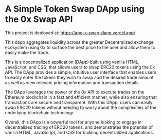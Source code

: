# A Simple Token Swap DApp using the 0x Swap API
This project is deployed at: https://ape-x-swap-dapp.vercel.app/ 

This dapp aggregates liquidity across the greater Decentralized exchange ecosystem using 0x to surface the best price to the user and allow them to easily make the trade.

This is a decentralized application (DApp) built using vanilla HTML, JavaScript, and CSS, that allows users to swap ERC20 tokens using the 0x API. The DApp provides a simple, intuitive user interface that enables users to easily enter the tokens they wish to swap and the desired trade amount, as well as view relevant pricing information and transaction details.

The DApp leverages the power of the 0x API to execute trades on the Ethereum blockchain in a fast and efficient manner, while also ensuring that transactions are secure and transparent. With this DApp, users can easily swap ERC20 tokens without needing to worry about the complexities of the underlying blockchain technology.

Overall, this DApp is a powerful tool for anyone looking to engage in decentralized trading of ERC20 tokens, and demonstrates the potential of vanilla HTML, JavaScript, and CSS for building decentralized applications.

